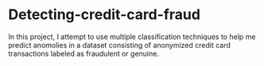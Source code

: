 # Detecting-credit-card-fraud
In this project, I attempt to use multiple classification techniques to help me predict anomolies in a dataset consisting of anonymized credit card transactions labeled as fraudulent or genuine.
